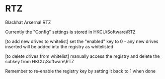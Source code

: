 # RTZ
Blackhat Arsernal RTZ

Currently the "Config" settings is stored in HKCU\Software\RTZ

[to add new drives to whitelist]
  set the "enabled" key to 0 - any new drives inserted will be added into the registry as whitelisted
  
[to delete drives from whitelist]
  manually access the registry and delete the subkey from HKCU\Software\RTZ
  
Remember to re-enable the registry key by setting it back to 1 when done

